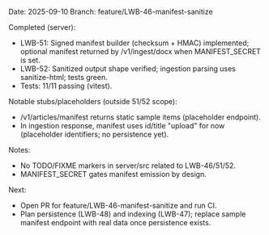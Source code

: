 Date: 2025-09-10
Branch: feature/LWB-46-manifest-sanitize

Completed (server):
- LWB-51: Signed manifest builder (checksum + HMAC) implemented; optional manifest returned by /v1/ingest/docx when MANIFEST_SECRET is set.
- LWB-52: Sanitized output shape verified; ingestion parsing uses sanitize-html; tests green.
- Tests: 11/11 passing (vitest).

Notable stubs/placeholders (outside 51/52 scope):
- /v1/articles/manifest returns static sample items (placeholder endpoint).
- In ingestion response, manifest uses id/title "upload" for now (placeholder identifiers; no persistence yet).

Notes:
- No TODO/FIXME markers in server/src related to LWB-46/51/52.
- MANIFEST_SECRET gates manifest emission by design.

Next:
- Open PR for feature/LWB-46-manifest-sanitize and run CI.
- Plan persistence (LWB-48) and indexing (LWB-47); replace sample manifest endpoint with real data once persistence exists.
